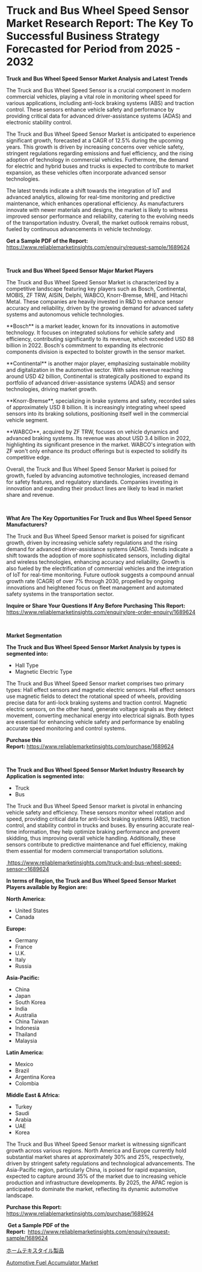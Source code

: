 <p><h1>Truck and Bus Wheel Speed Sensor Market Research Report: The Key To Successful Business Strategy Forecasted for Period from 2025 - 2032</h1></p><p><strong>Truck and Bus Wheel Speed Sensor Market Analysis and Latest Trends</strong></p>
<p><p>The Truck and Bus Wheel Speed Sensor is a crucial component in modern commercial vehicles, playing a vital role in monitoring wheel speed for various applications, including anti-lock braking systems (ABS) and traction control. These sensors enhance vehicle safety and performance by providing critical data for advanced driver-assistance systems (ADAS) and electronic stability control.</p><p>The Truck and Bus Wheel Speed Sensor Market is anticipated to experience significant growth, forecasted at a CAGR of 12.5% during the upcoming years. This growth is driven by increasing concerns over vehicle safety, stringent regulations regarding emissions and fuel efficiency, and the rising adoption of technology in commercial vehicles. Furthermore, the demand for electric and hybrid buses and trucks is expected to contribute to market expansion, as these vehicles often incorporate advanced sensor technologies.</p><p>The latest trends indicate a shift towards the integration of IoT and advanced analytics, allowing for real-time monitoring and predictive maintenance, which enhances operational efficiency. As manufacturers innovate with newer materials and designs, the market is likely to witness improved sensor performance and reliability, catering to the evolving needs of the transportation industry. Overall, the market outlook remains robust, fueled by continuous advancements in vehicle technology.</p></p>
<p><strong>Get a Sample PDF of the Report:&nbsp;</strong> <a href="https://www.reliablemarketinsights.com/enquiry/request-sample/1689624?utm_campaign=2004&utm_medium=2&utm_source=Github&utm_content=ia&utm_term=07012025&utm_id=truck-and-bus-wheel-speed-sensor">https://www.reliablemarketinsights.com/enquiry/request-sample/1689624</a></p>
<p>&nbsp;</p>
<p><strong>Truck and Bus Wheel Speed Sensor Major Market Players</strong></p>
<p><p>The Truck and Bus Wheel Speed Sensor Market is characterized by a competitive landscape featuring key players such as Bosch, Continental, MOBIS, ZF TRW, AISIN, Delphi, WABCO, Knorr-Bremse, MHE, and Hitachi Metal. These companies are heavily invested in R&D to enhance sensor accuracy and reliability, driven by the growing demand for advanced safety systems and autonomous vehicle technologies.</p><p>**Bosch** is a market leader, known for its innovations in automotive technology. It focuses on integrated solutions for vehicle safety and efficiency, contributing significantly to its revenue, which exceeded USD 88 billion in 2022. Bosch's commitment to expanding its electronic components division is expected to bolster growth in the sensor market.</p><p>**Continental** is another major player, emphasizing sustainable mobility and digitalization in the automotive sector. With sales revenue reaching around USD 42 billion, Continental is strategically positioned to expand its portfolio of advanced driver-assistance systems (ADAS) and sensor technologies, driving market growth.</p><p>**Knorr-Bremse**, specializing in brake systems and safety, recorded sales of approximately USD 8 billion. It is increasingly integrating wheel speed sensors into its braking solutions, positioning itself well in the commercial vehicle segment.</p><p>**WABCO**, acquired by ZF TRW, focuses on vehicle dynamics and advanced braking systems. Its revenue was about USD 3.4 billion in 2022, highlighting its significant presence in the market. WABCO's integration with ZF won't only enhance its product offerings but is expected to solidify its competitive edge.</p><p>Overall, the Truck and Bus Wheel Speed Sensor Market is poised for growth, fueled by advancing automotive technologies, increased demand for safety features, and regulatory standards. Companies investing in innovation and expanding their product lines are likely to lead in market share and revenue.</p></p>
<p>&nbsp;</p>
<p><strong>What Are The Key Opportunities For Truck and Bus Wheel Speed Sensor Manufacturers?</strong></p>
<p><p>The Truck and Bus Wheel Speed Sensor market is poised for significant growth, driven by increasing vehicle safety regulations and the rising demand for advanced driver-assistance systems (ADAS). Trends indicate a shift towards the adoption of more sophisticated sensors, including digital and wireless technologies, enhancing accuracy and reliability. Growth is also fueled by the electrification of commercial vehicles and the integration of IoT for real-time monitoring. Future outlook suggests a compound annual growth rate (CAGR) of over 7% through 2030, propelled by ongoing innovations and heightened focus on fleet management and automated safety systems in the transportation sector.</p></p>
<p><strong>Inquire or Share Your Questions If Any Before Purchasing This Report:</strong> <a href="https://www.reliablemarketinsights.com/enquiry/pre-order-enquiry/1689624?utm_campaign=2004&utm_medium=2&utm_source=Github&utm_content=ia&utm_term=07012025&utm_id=truck-and-bus-wheel-speed-sensor">https://www.reliablemarketinsights.com/enquiry/pre-order-enquiry/1689624</a></p>
<p>&nbsp;</p>
<p><strong>Market Segmentation</strong></p>
<p><strong>The Truck and Bus Wheel Speed Sensor Market Analysis by types is segmented into:</strong></p>
<p><ul><li>Hall Type</li><li>Magnetic Electric Type</li></ul></p>
<p><p>The Truck and Bus Wheel Speed Sensor market comprises two primary types: Hall effect sensors and magnetic electric sensors. Hall effect sensors use magnetic fields to detect the rotational speed of wheels, providing precise data for anti-lock braking systems and traction control. Magnetic electric sensors, on the other hand, generate voltage signals as they detect movement, converting mechanical energy into electrical signals. Both types are essential for enhancing vehicle safety and performance by enabling accurate speed monitoring and control systems.</p></p>
<p><strong>Purchase this Report:&nbsp;</strong><a href="https://www.reliablemarketinsights.com/purchase/1689624?utm_campaign=2004&utm_medium=2&utm_source=Github&utm_content=ia&utm_term=07012025&utm_id=truck-and-bus-wheel-speed-sensor">https://www.reliablemarketinsights.com/purchase/1689624</a></p>
<p>&nbsp;</p>
<p><strong>The Truck and Bus Wheel Speed Sensor Market Industry Research by Application is segmented into:</strong></p>
<p><ul><li>Truck</li><li>Bus</li></ul></p>
<p><p>The Truck and Bus Wheel Speed Sensor market is pivotal in enhancing vehicle safety and efficiency. These sensors monitor wheel rotation and speed, providing critical data for anti-lock braking systems (ABS), traction control, and stability control in trucks and buses. By ensuring accurate real-time information, they help optimize braking performance and prevent skidding, thus improving overall vehicle handling. Additionally, these sensors contribute to predictive maintenance and fuel efficiency, making them essential for modern commercial transportation solutions.</p></p>
<p><a href="https://www.reliablemarketinsights.com/truck-and-bus-wheel-speed-sensor-r1689624?utm_campaign=2004&utm_medium=2&utm_source=Github&utm_content=ia&utm_term=07012025&utm_id=truck-and-bus-wheel-speed-sensor">&nbsp;https://www.reliablemarketinsights.com/truck-and-bus-wheel-speed-sensor-r1689624</a></p>
<p><strong>In terms of Region, the Truck and Bus Wheel Speed Sensor Market Players available by Region are:</strong></p>
<p>
    <p> <strong> North America: </strong>
        <ul>
            <li>United States</li>
            <li>Canada</li>
        </ul>
        </p> 
    <p> <strong> Europe: </strong>
        <ul>
            <li>Germany</li>
            <li>France</li>
            <li>U.K.</li>
            <li>Italy</li>
            <li>Russia</li>
        </ul>
        </p> 
    <p> <strong> Asia-Pacific: </strong>
        <ul>
            <li>China</li>
            <li>Japan</li>
            <li>South Korea</li>
            <li>India</li>
            <li>Australia</li>
            <li>China Taiwan</li>
            <li>Indonesia</li>
            <li>Thailand</li>
            <li>Malaysia</li>
        </ul>
        </p> 
    <p> <strong> Latin America: </strong>
        <ul>
            <li>Mexico</li>
            <li>Brazil</li>
            <li>Argentina Korea</li>
            <li>Colombia</li>
        </ul>
        </p> 
    <p> <strong> Middle East & Africa: </strong>
        <ul>
            <li>Turkey</li>
            <li>Saudi</li>
            <li>Arabia</li>
            <li>UAE</li>
            <li>Korea</li>
        </ul>
    </p>
    </p>
<p><p>The Truck and Bus Wheel Speed Sensor market is witnessing significant growth across various regions. North America and Europe currently hold substantial market shares at approximately 30% and 25%, respectively, driven by stringent safety regulations and technological advancements. The Asia-Pacific region, particularly China, is poised for rapid expansion, expected to capture around 35% of the market due to increasing vehicle production and infrastructure developments. By 2025, the APAC region is anticipated to dominate the market, reflecting its dynamic automotive landscape.</p></p>
<p><strong>Purchase this Report: </strong><a href="https://www.reliablemarketinsights.com/purchase/1689624?utm_campaign=2004&utm_medium=2&utm_source=Github&utm_content=ia&utm_term=07012025&utm_id=truck-and-bus-wheel-speed-sensor">https://www.reliablemarketinsights.com/purchase/1689624</a></p>
<p>&nbsp;<strong>Get a Sample PDF of the Report:&nbsp;&nbsp;</strong><a href="https://www.reliablemarketinsights.com/enquiry/request-sample/1689624?utm_campaign=2004&utm_medium=2&utm_source=Github&utm_content=ia&utm_term=07012025&utm_id=truck-and-bus-wheel-speed-sensor">https://www.reliablemarketinsights.com/enquiry/request-sample/1689624</a></p>
<p><strong></strong></p>
<p><p><a href="https://github.com/lababdou/Market-Research-Report-List-6/blob/main/282102929698.md?utm_campaign=2004&utm_medium=2&utm_source=Github&utm_content=ia&utm_term=07012025&utm_id=truck-and-bus-wheel-speed-sensor">ホームテキスタイル製品</a></p><p><a href="https://github.com/globismark/Market-Research-Report-List-5/blob/main/automotive-fuel-accumulator-market.md?utm_campaign=2004&utm_medium=2&utm_source=Github&utm_content=ia&utm_term=07012025&utm_id=truck-and-bus-wheel-speed-sensor">Automotive Fuel Accumulator Market</a></p></p>